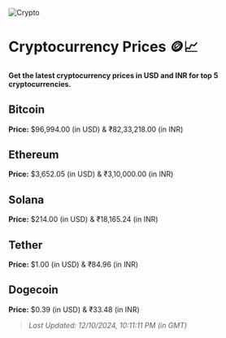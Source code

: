 
![Crypto](https://www.techguide.com.au/wp-content/uploads/2020/11/crypto3.jpeg)

# Cryptocurrency Prices 🪙📈

#### Get the latest cryptocurrency prices in USD and INR for top 5 cryptocurrencies.

## Bitcoin

**Price:** $96,994.00 (in USD) & ₹82,33,218.00 (in INR)

## Ethereum

**Price:** $3,652.05 (in USD) & ₹3,10,000.00 (in INR)

## Solana

**Price:** $214.00 (in USD) & ₹18,165.24 (in INR)

## Tether

**Price:** $1.00 (in USD) & ₹84.96 (in INR)

## Dogecoin

**Price:** $0.39 (in USD) & ₹33.48 (in INR)

> _Last Updated: 12/10/2024, 10:11:11 PM (in GMT)_
